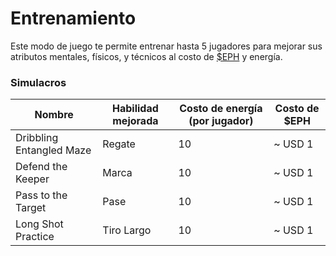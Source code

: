 # Entrenamiento

Este modo de juego te permite entrenar hasta 5 jugadores para mejorar sus atributos mentales, físicos, y técnicos al costo de [$EPH](../economia/usdeph.md) y energía.

### Simulacros

<table><thead><tr><th>Nombre</th><th>Habilidad mejorada</th><th data-type="number">Costo de energía (por jugador)</th><th>Costo de $EPH</th></tr></thead><tbody><tr><td>Dribbling Entangled Maze</td><td>Regate</td><td>10</td><td>~ USD 1</td></tr><tr><td>Defend the Keeper</td><td>Marca</td><td>10</td><td>~ USD 1</td></tr><tr><td>Pass to the Target</td><td>Pase</td><td>10</td><td>~ USD 1</td></tr><tr><td>Long Shot Practice</td><td>Tiro Largo</td><td>10</td><td>~ USD 1</td></tr></tbody></table>

